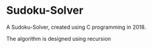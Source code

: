 # Sudoku-Solver
A Sudoku-Solver, created using C programming in 2018.

The algorithm is designed using recursion
